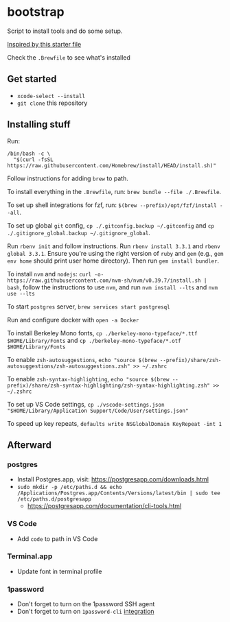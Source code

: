 # bootstrap
Script to install tools and do some setup.

[Inspired by this starter file](https://github.com/joeyhoer/starter/blob/master/installers/homebrew/Brewfile)

Check the `.Brewfile` to see what's installed

## Get started
- `xcode-select --install`
- `git clone` this repository

## Installing stuff
Run:
```
/bin/bash -c \
  "$(curl -fsSL https://raw.githubusercontent.com/Homebrew/install/HEAD/install.sh)"
```
Follow instructions for adding `brew` to path.

To install everything in the `.Brewfile`, run: `brew bundle --file ./.Brewfile`.

To set up shell integrations for fzf, run: `$(brew --prefix)/opt/fzf/install --all`.

To set up global `git` config, `cp ./.gitconfig.backup ~/.gitconfig` and `cp ./.gitignore_global.backup ~/.gitignore_global`.

Run `rbenv init` and follow instructions. Run `rbenv install 3.3.1` and `rbenv global 3.3.1`. Ensure you're using the right version of `ruby` and `gem` (e.g., `gem env home` should print user home directory). Then run `gem install bundler`.

To install `nvm` and `nodejs`: `curl -o- https://raw.githubusercontent.com/nvm-sh/nvm/v0.39.7/install.sh | bash`, follow the instructions to use `nvm`, and run `nvm install --lts` and `nvm use --lts`

To start `postgres` server, `brew services start postgresql`

Run and configure docker with `open -a Docker`

To install Berkeley Mono fonts, `cp ./berkeley-mono-typeface/*.ttf $HOME/Library/Fonts` and `cp ./berkeley-mono-typeface/*.otf $HOME/Library/Fonts`

To enable `zsh-autosuggestions`, `echo "source $(brew --prefix)/share/zsh-autosuggestions/zsh-autosuggestions.zsh" >> ~/.zshrc`

To enable `zsh-syntax-highlighting`, `echo "source $(brew --prefix)/share/zsh-syntax-highlighting/zsh-syntax-highlighting.zsh" >> ~/.zshrc`

To set up VS Code settings, `cp ./vscode-settings.json "$HOME/Library/Application Support/Code/User/settings.json"`

To speed up key repeats, `defaults write NSGlobalDomain KeyRepeat -int 1`

## Afterward
### postgres
- Install Postgres.app, visit: https://postgresapp.com/downloads.html
- `sudo mkdir -p /etc/paths.d && echo /Applications/Postgres.app/Contents/Versions/latest/bin | sudo tee /etc/paths.d/postgresapp`
  - https://postgresapp.com/documentation/cli-tools.html
### VS Code
- Add `code` to path in VS Code
### Terminal.app
- Update font in terminal profile

### 1password
- Don't forget to turn on the 1password SSH agent
- Don't forget to turn on `1password-cli` [integration](https://developer.1password.com/docs/cli/get-started/?utm_medium=organic&utm_source=oph&utm_campaign=macos)
